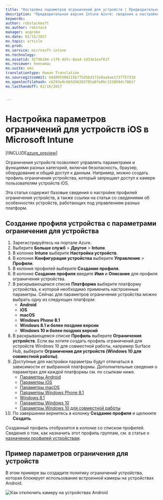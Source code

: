 ```yaml
---
title: "Настройка параметров ограничений для устройств | Предварительная версия Intune Azure | Документация Майкрософт"
description: "Предварительная версия Intune Azure: сведения о настройке параметров и функций на управляемых устройствах с помощью Intune."
keywords: 
author: robstackmsft
ms.author: robstack
manager: angrobe
ms.date: 02/15/2017
ms.topic: article
ms.prod: 
ms.service: microsoft-intune
ms.technology: 
ms.assetid: 42f9b104-c1f6-4dfc-8aa4-1d33e1eaf61f
ms.reviewer: heenamac
ms.suite: ems
translationtype: Human Translation
ms.sourcegitcommit: b4d095506215b775d56d172e9aabae1737757310
ms.openlocfilehash: c6293e9c669266203705a8fe06c323869dc7881f
ms.lasthandoff: 02/16/2017


---
```


# <a name="how-to-configure-device-restriction-settings-in-microsoft-intune"></a>Настройка параметров ограничений для устройств iOS в Microsoft Intune

[!INCLUDE[azure_preview](../includes/azure_preview.md)]

Ограничения устройств позволяют управлять параметрами и функциями разных категорий, включая безопасность, браузер, оборудование и общий доступ к данным. Например, можно создать профиль ограничения устройства, который запрещает доступ к камере пользователям устройств iOS.

Эта статья содержит базовые сведения о настройке профилей ограничения устройств, а также ссылки на статьи со сведениями об особенностях устройств, работающих под управлением разных платформ.

## <a name="create-a-device-profile-containing-device-restriction-settings"></a>Создание профиля устройства с параметрами ограничения для устройства

1. Зарегистрируйтесь на портале Azure.
2. Выберите **Больше служб** > **Другое** > **Intune**.
3. В колонке **Intune** выберите **Настройка устройств**.
2. В колонке **Конфигурация устройства** выберите **Управление** > **Профили**.
3. В колонке профилей выберите **Создание профиля**.
4. В колонке **Создание профиля** введите **Имя** и **Описание** для профиля ограничения устройства.
5. В раскрывающемся списке **Платформа** выберите платформу устройства, к которой необходимо применить настроенные параметры. Сейчас для параметров ограничения устройства можно выбрать одну из следующих платформ:
    - **Android**
    - **iOS**
    - **macOS**
    - **Windows Phone 8.1**
    - **Windows 8.1 и более поздние версии**
    - **Windows 10 и более поздних версий**
6. В раскрывающемся списке **Профиль** выберите **Ограничения устройств**. Если вы хотите создать профиль ограничений для устройств Windows 10 для совместной работы, например Surface Hub, выберите **Ограничения для устройств (Windows 10 для совместной работы)**.
7. Доступные для настройки параметры будут отличаться в зависимости от выбранной платформы. Дополнительные сведения о параметрах для каждой платформы см. по ссылкам ниже.
    - [Параметры Android](device-restrictions-for-android.md)
    - [Параметры iOS](device-restrictions-for-ios.md)
    - [Параметры macOS](device-restrictions-for-macos.md)
    - [Параметры Windows Phone 8.1](device-restrictions-for-windows-phone-8-1.md)
    - [Windows 8.1](device-restrictions-for-windows-8-1.md)
    - [Параметры Windows 10](device-restrictions-for-windows-10.md)
    - [Параметры Windows 10 для совместной работы](device-restrictions-for-windows-10-team.md)
8. По завершении вернитесь в колонку **Создание профиля** и щелкните **Создать**.

Созданный профиль отобразится в колонке со списком профилей.
Сведения о том, как назначить этот профиль группам, см. в статье о [назначении профилей устройствам](how-to-assign-device-profiles.md).

## <a name="example-of-device-restriction-settings"></a>Пример параметров ограничения для устройств

В этом примере вы создадите политику ограничений устройства, которая блокирует использование встроенной камеры на устройствах Android.

![Как отключить камеру на устройствах Android](./media/disable-android-camera.png)


